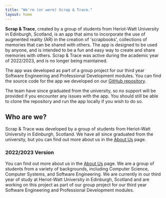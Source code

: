 ```yaml
---
title: "We're (or were) Scrap & Trace."
layout: home
---
```


**Scrap & Trace**, created by a group of students from Heriot-Watt University in Edinburgh, Scotland, is an app that aims to incorporate the use of augmented reality (AR) in the creation of 'scrapbooks', collections of memories that can be shared with others. The app is designed to be used by anyone, and is intended to be a fun and easy way to create and share memories with others. Scrap & Trace was active during the academic year of 2022/2023, and is no longer being maintained. 

The app was developed as part of a group project for our third year Software Engineering and Professional Development modules. You can find the source code for the app we developed on our [GitHub repository](https://github.com/scrap-and-trace/ScrapAppReact).

The team have since graduated from the university, so no support will be provided if you encounter any issues with the app. You should still be able to clone the repository and run the app locally if you wish to do so.

## Who are we?

Scrap & Trace was developed by a group of students from Heriot-Watt University in Edinburgh, Scotland. We have all since graduated from the university, but you can find out more about us in the [About Us](/about) page.

### 2022/2023 Version

You can find out more about us in the [About Us](/about) page. We are a group of students from a variety of backgrounds, including Computer Science, Computer Systems, and Software Engineering. We are currently in our third year of study at Heriot-Watt University in Edinburgh, Scotland and are working on this project as part of our group project for our third year Software Engineering and Professional Development modules.
